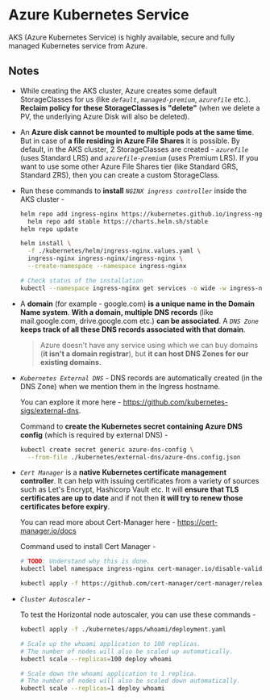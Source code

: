 # Azure Kubernetes Service

AKS (Azure Kubernetes Service) is highly available, secure and fully managed Kubernetes service from Azure.

## Notes

- While creating the AKS cluster, Azure creates some default StorageClasses for us (like *`default`*, *`managed-premium`*, *`azurefile`* etc.). **Reclaim policy for these StorageClasses is "delete"** (when we delete a PV, the underlying Azure Disk will also be deleted).

- An **Azure disk cannot be mounted to multiple pods at the same time**. But in case of **a file residing in Azure File Shares** it is possible. By default, in the AKS cluster, 2 StorageClasses are created - *`azurefile`* (uses Standard LRS) and *`azurefile-premium`* (uses Premium LRS). If you want to use some other Azure File Shares tier (like Standard GRS, Standard ZRS), then you can create a custom StorageClass.

- Run these commands to **install** *`NGINX ingress controller`* inside the AKS cluster -
  ```bash
  helm repo add ingress-nginx https://kubernetes.github.io/ingress-nginx &&
    helm repo add stable https://charts.helm.sh/stable
  helm repo update

  helm install \
    -f ./kubernetes/helm/ingress-nginx.values.yaml \
    ingress-nginx ingress-nginx/ingress-nginx \
    --create-namespace --namespace ingress-nginx

  # Check status of the installation
  kubectl --namespace ingress-nginx get services -o wide -w ingress-nginx-controller
  ```

- A **domain** (for example - google.com) **is a unique name in the Domain Name system**. **With a domain, multiple DNS records** (like mail.google.com, drive.google.com etc.) **can be associated**. A *`DNS Zone`* **keeps track of all these DNS records associated with that domain**.

  > Azure doesn't have any service using which we can buy domains (**it isn't a domain registrar**), but **it can host DNS Zones for our existing domains**.

- *`Kubernetes External DNS`* - DNS records are automatically created (in the DNS Zone) when we mention them in the Ingress hostname.

  You can explore it more here - https://github.com/kubernetes-sigs/external-dns.

  Command to **create the Kubernetes secret containing Azure DNS config** (which is required by external DNS) -
  ```bash
  kubectl create secret generic azure-dns-config \
    --from-file ./kubernetes/external-dns/azure-dns.config.json
  ```

- *`Cert Manager`* is a **native Kubernetes certificate management controller**. It can help with issuing certificates from a variety of sources such as Let's Encrypt, Hashicorp Vault etc. It will **ensure that TLS certificates are up to date** and if not then **it will try to renew those certificates before expiry**.

  You can read more about Cert-Manager here - https://cert-manager.io/docs

  Command used to install Cert Manager -
  ```bash
  # TODO: Understand why this is done.
  kubectl label namespace ingress-nginx cert-manager.io/disable-validation=true

  kubectl apply -f https://github.com/cert-manager/cert-manager/releases/download/v1.12.0/cert-manager.yaml
  ```

- *`Cluster Autoscaler`* -

  To test the Horizontal node autoscaler, you can use these commands -
  ```bash
  kubectl apply -f ./kubernetes/apps/whoami/deployment.yaml

  # Scale up the whoami application to 100 replicas.
  # The number of nodes will also be scaled up automatically.
  kubectl scale --replicas=100 deploy whoami

  # Scale down the whoami application to 1 replica.
  # The number of nodes will also be scaled down automatically.
  kubectl scale --replicas=1 deploy whoami
  ```